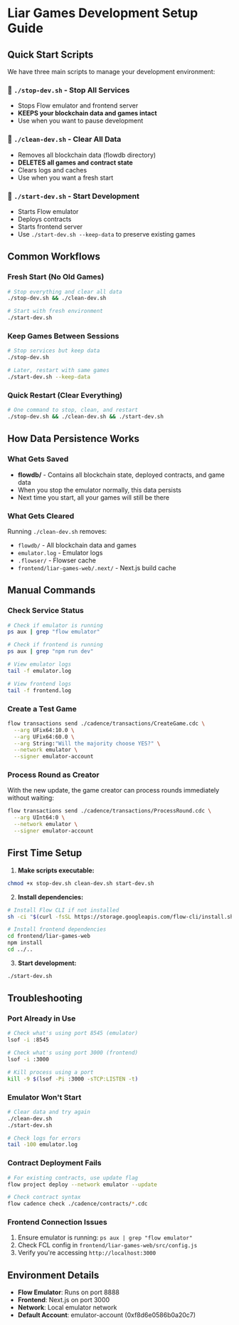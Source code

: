 # Liar Games Development Setup Guide

## Quick Start Scripts

We have three main scripts to manage your development environment:

### 🛑 `./stop-dev.sh` - Stop All Services
- Stops Flow emulator and frontend server
- **KEEPS your blockchain data and games intact**
- Use when you want to pause development

### 🧹 `./clean-dev.sh` - Clear All Data
- Removes all blockchain data (flowdb directory)
- **DELETES all games and contract state**
- Clears logs and caches
- Use when you want a fresh start

### 🚀 `./start-dev.sh` - Start Development
- Starts Flow emulator
- Deploys contracts
- Starts frontend server
- Use `./start-dev.sh --keep-data` to preserve existing games

## Common Workflows

### Fresh Start (No Old Games)
```bash
# Stop everything and clear all data
./stop-dev.sh && ./clean-dev.sh

# Start with fresh environment
./start-dev.sh
```

### Keep Games Between Sessions
```bash
# Stop services but keep data
./stop-dev.sh

# Later, restart with same games
./start-dev.sh --keep-data
```

### Quick Restart (Clear Everything)
```bash
# One command to stop, clean, and restart
./stop-dev.sh && ./clean-dev.sh && ./start-dev.sh
```

## How Data Persistence Works

### What Gets Saved
- **flowdb/** - Contains all blockchain state, deployed contracts, and game data
- When you stop the emulator normally, this data persists
- Next time you start, all your games will still be there

### What Gets Cleared
Running `./clean-dev.sh` removes:
- `flowdb/` - All blockchain data and games
- `emulator.log` - Emulator logs
- `.flowser/` - Flowser cache
- `frontend/liar-games-web/.next/` - Next.js build cache

## Manual Commands

### Check Service Status
```bash
# Check if emulator is running
ps aux | grep "flow emulator"

# Check if frontend is running
ps aux | grep "npm run dev"

# View emulator logs
tail -f emulator.log

# View frontend logs
tail -f frontend.log
```

### Create a Test Game
```bash
flow transactions send ./cadence/transactions/CreateGame.cdc \
  --arg UFix64:10.0 \
  --arg UFix64:60.0 \
  --arg String:"Will the majority choose YES?" \
  --network emulator \
  --signer emulator-account
```

### Process Round as Creator
With the new update, the game creator can process rounds immediately without waiting:

```bash
flow transactions send ./cadence/transactions/ProcessRound.cdc \
  --arg UInt64:0 \
  --network emulator \
  --signer emulator-account
```

## First Time Setup

1. **Make scripts executable:**
```bash
chmod +x stop-dev.sh clean-dev.sh start-dev.sh
```

2. **Install dependencies:**
```bash
# Install Flow CLI if not installed
sh -ci "$(curl -fsSL https://storage.googleapis.com/flow-cli/install.sh)"

# Install frontend dependencies
cd frontend/liar-games-web
npm install
cd ../..
```

3. **Start development:**
```bash
./start-dev.sh
```

## Troubleshooting

### Port Already in Use
```bash
# Check what's using port 8545 (emulator)
lsof -i :8545

# Check what's using port 3000 (frontend)
lsof -i :3000

# Kill process using a port
kill -9 $(lsof -Pi :3000 -sTCP:LISTEN -t)
```

### Emulator Won't Start
```bash
# Clear data and try again
./clean-dev.sh
./start-dev.sh

# Check logs for errors
tail -100 emulator.log
```

### Contract Deployment Fails
```bash
# For existing contracts, use update flag
flow project deploy --network emulator --update

# Check contract syntax
flow cadence check ./cadence/contracts/*.cdc
```

### Frontend Connection Issues
1. Ensure emulator is running: `ps aux | grep "flow emulator"`
2. Check FCL config in `frontend/liar-games-web/src/config.js`
3. Verify you're accessing `http://localhost:3000`

## Environment Details

- **Flow Emulator**: Runs on port 8888
- **Frontend**: Next.js on port 3000
- **Network**: Local emulator network
- **Default Account**: emulator-account (0xf8d6e0586b0a20c7)